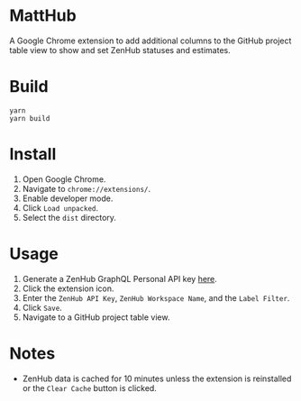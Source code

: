 # MattHub

A Google Chrome extension to add additional columns to the GitHub project table view to show and set ZenHub statuses and estimates.

# Build

```
yarn
yarn build
```

# Install

1. Open Google Chrome.
2. Navigate to `chrome://extensions/`.
3. Enable developer mode.
4. Click `Load unpacked`.
5. Select the `dist` directory.

# Usage

1. Generate a ZenHub GraphQL Personal API key [here](https://app.zenhub.com/settings/tokens).
2. Click the extension icon.
3. Enter the `ZenHub API Key`, `ZenHub Workspace Name`, and the `Label Filter`.
4. Click `Save`.
5. Navigate to a GitHub project table view.

# Notes

- ZenHub data is cached for 10 minutes unless the extension is reinstalled or the `Clear Cache` button is clicked.
